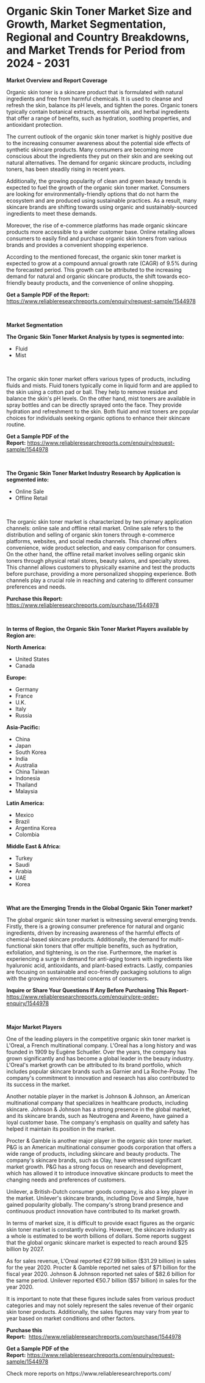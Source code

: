 <p><h1>Organic Skin Toner Market Size and Growth, Market Segmentation, Regional and Country Breakdowns, and Market Trends for Period from 2024 -  2031</h1></p><p><strong>Market Overview and Report Coverage</strong></p>
<p><p>Organic skin toner is a skincare product that is formulated with natural ingredients and free from harmful chemicals. It is used to cleanse and refresh the skin, balance its pH levels, and tighten the pores. Organic toners typically contain botanical extracts, essential oils, and herbal ingredients that offer a range of benefits, such as hydration, soothing properties, and antioxidant protection.</p><p>The current outlook of the organic skin toner market is highly positive due to the increasing consumer awareness about the potential side effects of synthetic skincare products. Many consumers are becoming more conscious about the ingredients they put on their skin and are seeking out natural alternatives. The demand for organic skincare products, including toners, has been steadily rising in recent years.</p><p>Additionally, the growing popularity of clean and green beauty trends is expected to fuel the growth of the organic skin toner market. Consumers are looking for environmentally-friendly options that do not harm the ecosystem and are produced using sustainable practices. As a result, many skincare brands are shifting towards using organic and sustainably-sourced ingredients to meet these demands.</p><p>Moreover, the rise of e-commerce platforms has made organic skincare products more accessible to a wider customer base. Online retailing allows consumers to easily find and purchase organic skin toners from various brands and provides a convenient shopping experience.</p><p>According to the mentioned forecast, the organic skin toner market is expected to grow at a compound annual growth rate (CAGR) of 9.5% during the forecasted period. This growth can be attributed to the increasing demand for natural and organic skincare products, the shift towards eco-friendly beauty products, and the convenience of online shopping.</p></p>
<p><strong>Get a Sample PDF of the Report:</strong> <a href="https://www.reliableresearchreports.com/enquiry/request-sample/1544978">https://www.reliableresearchreports.com/enquiry/request-sample/1544978</a></p>
<p>&nbsp;</p>
<p><strong>Market Segmentation</strong></p>
<p><strong>The Organic Skin Toner Market Analysis by types is segmented into:</strong></p>
<p><ul><li>Fluid</li><li>Mist</li></ul></p>
<p>&nbsp;</p>
<p><p>The organic skin toner market offers various types of products, including fluids and mists. Fluid toners typically come in liquid form and are applied to the skin using a cotton pad or ball. They help to remove residue and balance the skin's pH levels. On the other hand, mist toners are available in spray bottles and can be directly sprayed onto the face. They provide hydration and refreshment to the skin. Both fluid and mist toners are popular choices for individuals seeking organic options to enhance their skincare routine.</p></p>
<p><strong>Get a Sample PDF of the Report:</strong>&nbsp;<a href="https://www.reliableresearchreports.com/enquiry/request-sample/1544978">https://www.reliableresearchreports.com/enquiry/request-sample/1544978</a></p>
<p>&nbsp;</p>
<p><strong>The Organic Skin Toner Market Industry Research by Application is segmented into:</strong></p>
<p><ul><li>Online Sale</li><li>Offline Retail</li></ul></p>
<p>&nbsp;</p>
<p><p>The organic skin toner market is characterized by two primary application channels: online sale and offline retail market. Online sale refers to the distribution and selling of organic skin toners through e-commerce platforms, websites, and social media channels. This channel offers convenience, wide product selection, and easy comparison for consumers. On the other hand, the offline retail market involves selling organic skin toners through physical retail stores, beauty salons, and specialty stores. This channel allows customers to physically examine and test the products before purchase, providing a more personalized shopping experience. Both channels play a crucial role in reaching and catering to different consumer preferences and needs.</p></p>
<p><strong>Purchase this Report:</strong>&nbsp; <a href="https://www.reliableresearchreports.com/purchase/1544978">https://www.reliableresearchreports.com/purchase/1544978</a></p>
<p>&nbsp;</p>
<p><strong>In terms of Region, the Organic Skin Toner Market Players available by Region are:</strong></p>
<p>
    <p> <strong> North America: </strong>
        <ul>
            <li>United States</li>
            <li>Canada</li>
        </ul>
        </p> 
    <p> <strong> Europe: </strong>
        <ul>
            <li>Germany</li>
            <li>France</li>
            <li>U.K.</li>
            <li>Italy</li>
            <li>Russia</li>
        </ul>
        </p> 
    <p> <strong> Asia-Pacific: </strong>
        <ul>
            <li>China</li>
            <li>Japan</li>
            <li>South Korea</li>
            <li>India</li>
            <li>Australia</li>
            <li>China Taiwan</li>
            <li>Indonesia</li>
            <li>Thailand</li>
            <li>Malaysia</li>
        </ul>
        </p> 
    <p> <strong> Latin America: </strong>
        <ul>
            <li>Mexico</li>
            <li>Brazil</li>
            <li>Argentina Korea</li>
            <li>Colombia</li>
        </ul>
        </p> 
    <p> <strong> Middle East & Africa: </strong>
        <ul>
            <li>Turkey</li>
            <li>Saudi</li>
            <li>Arabia</li>
            <li>UAE</li>
            <li>Korea</li>
        </ul>
    </p>
    </p>
<p>&nbsp;</p>
<p><strong>What are the Emerging Trends in the Global Organic Skin Toner market?</strong></p>
<p><p>The global organic skin toner market is witnessing several emerging trends. Firstly, there is a growing consumer preference for natural and organic ingredients, driven by increasing awareness of the harmful effects of chemical-based skincare products. Additionally, the demand for multi-functional skin toners that offer multiple benefits, such as hydration, exfoliation, and tightening, is on the rise. Furthermore, the market is experiencing a surge in demand for anti-aging toners with ingredients like hyaluronic acid, antioxidants, and plant-based extracts. Lastly, companies are focusing on sustainable and eco-friendly packaging solutions to align with the growing environmental concerns of consumers.</p></p>
<p><strong>Inquire or Share Your Questions If Any Before Purchasing This Report</strong>- <a href="https://www.reliableresearchreports.com/enquiry/pre-order-enquiry/1544978">https://www.reliableresearchreports.com/enquiry/pre-order-enquiry/1544978</a></p>
<p>&nbsp;</p>
<p><strong>Major Market Players</strong></p>
<p><p>One of the leading players in the competitive organic skin toner market is L'Oreal, a French multinational company. L'Oreal has a long history and was founded in 1909 by Eugène Schueller. Over the years, the company has grown significantly and has become a global leader in the beauty industry. L'Oreal's market growth can be attributed to its brand portfolio, which includes popular skincare brands such as Garnier and La Roche-Posay. The company's commitment to innovation and research has also contributed to its success in the market.</p><p>Another notable player in the market is Johnson & Johnson, an American multinational company that specializes in healthcare products, including skincare. Johnson & Johnson has a strong presence in the global market, and its skincare brands, such as Neutrogena and Aveeno, have gained a loyal customer base. The company's emphasis on quality and safety has helped it maintain its position in the market.</p><p>Procter & Gamble is another major player in the organic skin toner market. P&G is an American multinational consumer goods corporation that offers a wide range of products, including skincare and beauty products. The company's skincare brands, such as Olay, have witnessed significant market growth. P&G has a strong focus on research and development, which has allowed it to introduce innovative skincare products to meet the changing needs and preferences of customers.</p><p>Unilever, a British-Dutch consumer goods company, is also a key player in the market. Unilever's skincare brands, including Dove and Simple, have gained popularity globally. The company's strong brand presence and continuous product innovation have contributed to its market growth.</p><p>In terms of market size, it is difficult to provide exact figures as the organic skin toner market is constantly evolving. However, the skincare industry as a whole is estimated to be worth billions of dollars. Some reports suggest that the global organic skincare market is expected to reach around $25 billion by 2027.</p><p>As for sales revenue, L'Oreal reported €27.99 billion ($31.29 billion) in sales for the year 2020. Procter & Gamble reported net sales of $71 billion for the fiscal year 2020. Johnson & Johnson reported net sales of $82.6 billion for the same period. Unilever reported €50.7 billion ($57 billion) in sales for the year 2020.</p><p>It is important to note that these figures include sales from various product categories and may not solely represent the sales revenue of their organic skin toner products. Additionally, the sales figures may vary from year to year based on market conditions and other factors.</p></p>
<p><strong>Purchase this Report:</strong>&nbsp;&nbsp;<a href="https://www.reliableresearchreports.com/purchase/1544978">https://www.reliableresearchreports.com/purchase/1544978</a></p>
<p></p>
<p><strong>Get a Sample PDF of the Report:</strong>&nbsp;<a href="https://www.reliableresearchreports.com/enquiry/request-sample/1544978">https://www.reliableresearchreports.com/enquiry/request-sample/1544978</a></p>
<p>Check more reports on https://www.reliableresearchreports.com/</p>